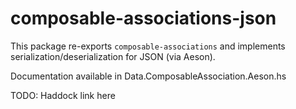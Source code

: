 # composable-associations-json

This package re-exports `composable-associations` and implements serialization/deserialization for JSON (via Aeson). 

Documentation available in Data.ComposableAssociation.Aeson.hs

TODO: Haddock link here